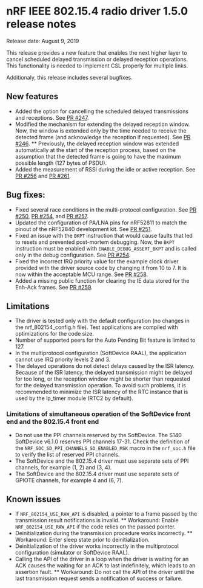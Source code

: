# nRF IEEE 802.15.4 radio driver 1.5.0 release notes

Release date: August 9, 2019

This release provides a new feature that enables the next higher layer to cancel scheduled delayed transmission or delayed reception operations. This functionality is needed to implement CSL properly for multiple links.

Additionaly, this release includes several bugfixes.

## New features
* Added the option for cancelling the scheduled delayed transmissions and receptions. See [PR #247](https://github.com/NordicSemiconductor/nRF-IEEE-802.15.4-radio-driver/pull/247).
* Modified the mechanism for extending the delayed reception window. Now, the window is extended only by the time needed to receive the detected frame (and acknowledge the reception if requested). See [PR #246](https://github.com/NordicSemiconductor/nRF-IEEE-802.15.4-radio-driver/pull/246).
** Previously, the delayed reception window was extended automatically at the start of the reception process, based on the assumption that the detected frame is going to have the maximum possible length (127 bytes of PSDU).
* Added the measurement of RSSI during the idle or active reception. See [PR #256](https://github.com/NordicSemiconductor/nRF-IEEE-802.15.4-radio-driver/pull/256) and [PR #261](https://github.com/NordicSemiconductor/nRF-IEEE-802.15.4-radio-driver/pull/261).

## Bug fixes:
* Fixed several race conditions in the multi-protocol configuration. See [PR #250](https://github.com/NordicSemiconductor/nRF-IEEE-802.15.4-radio-driver/pull/250), [PR #254](https://github.com/NordicSemiconductor/nRF-IEEE-802.15.4-radio-driver/pull/254), and [PR #257](https://github.com/NordicSemiconductor/nRF-IEEE-802.15.4-radio-driver/pull/257).
* Updated the configuration of PA/LNA pins for nRF52811 to match the pinout of the nRF52840 development kit. See [PR #251](https://github.com/NordicSemiconductor/nRF-IEEE-802.15.4-radio-driver/pull/251).
* Fixed an issue with the `BKPT` instruction that would cause faults that led to resets and prevented post-mortem debugging. Now, the `BKPT` instruction must be enabled with `ENABLE_DEBUG_ASSERT_BKPT` and is called only in the debug configuration. See [PR #254](https://github.com/NordicSemiconductor/nRF-IEEE-802.15.4-radio-driver/pull/254).
* Fixed the incorrect IRQ priority value for the example clock driver provided with the driver source code by changing it from 10 to 7. It is now within the acceptable MCU range. See [PR #258](https://github.com/NordicSemiconductor/nRF-IEEE-802.15.4-radio-driver/pull/258).
* Added a missing public function for clearing the IE data stored for the Enh-Ack frames. See [PR #259](https://github.com/NordicSemiconductor/nRF-IEEE-802.15.4-radio-driver/pull/259).

## Limitations
* The driver is tested only with the default configuration (no changes in the nrf_802154_config.h file). Test applications are compiled with optimizations for the code size.
* Number of supported peers for the Auto Pending Bit feature is limited to 127.
* In the multiprotocol configuration (SoftDevice RAAL), the application cannot use IRQ priority levels 2 and 3.
* The delayed operations do not detect delays caused by the ISR latency. Because of the ISR latency, the delayed transmission might be delayed for too long, or the reception window might be shorter than requested for the delayed transmission operation. To avoid such problems, it is recommended to minimize the ISR latency of the RTC instance that is used by the lp_timer module (RTC2 by default).

### Limitations of simultaneous operation of the SoftDevice front end and the 802.15.4 front end
* Do not use the PPI channels reserved by the SoftDevice. The S140 SoftDevice v6.1.0 reserves PPI channels 17-31. Check the definition of the `NRF_SOC_SD_PPI_CHANNELS_SD_ENABLED_MSK` macro in the `nrf_soc.h` file to verify the list of reserved PPI channels.
* The SoftDevice and the 802.15.4 driver must use separate sets of PPI channels, for example (1, 2) and (3, 4).
* The SoftDevice and the 802.15.4 driver must use separate sets of GPIOTE channels, for example 4 and (6, 7).

## Known issues
* If `NRF_802154_USE_RAW_API` is disabled, a pointer to a frame passed by the transmission result notifications is invalid.
** Workaround: Enable `NRF_802154_USE_RAW_API` if the code relies on the passed pointer.
* Deinitialization during the transmission procedure works incorrectly.
** Workaround: Enter sleep state prior to deinitialization.
* Deinitialization of the driver works incorrectly in the multiprotocol configuration (simulator or SoftDevice RAAL).
* Calling the API of the driver in a loop when the driver is waiting for an ACK causes the waiting for an ACK to last indefinitely, which leads to an assertion fault.
** Workaround: Do not call the API of the driver until the last transmission request sends a notification of success or failure.
